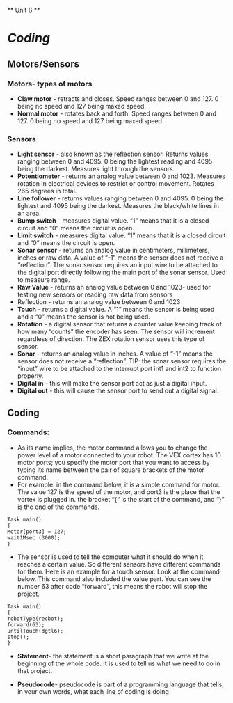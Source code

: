** Unit ß **
# *Coding*

## Motors/Sensors

### Motors- types of motors

* **Claw motor** - retracts and closes. Speed ranges between 0 and 127. 0 being no speed and 127 being maxed speed.
* **Normal motor** - rotates back and forth. Speed ranges between 0 and 127. 0 being no speed and 127 being maxed speed.

### Sensors

* **Light sensor** - also known as the reflection sensor. Returns values ranging between 0 and 4095. 0 being the lightest reading and 4095 being the darkest. Measures light through the sensors.
* **Potentiometer** - returns an analog value between 0 and 1023. Measures rotation in electrical devices to restrict or control movement. Rotates 265 degrees in total.
* **Line follower** - returns values ranging between 0 and 4095. 0 being the lightest and 4095 being the darkest. Measures the black/white lines in an area.
* **Bump switch** - measures digital value. “1” means that it is a closed circuit and “0” means the circuit is open.
* **Limit switch** - measures digital value. “1” means that it is a closed circuit and “0” means the circuit is open.
* **Sonar sensor** - returns an analog value in centimeters, millimeters, inches or raw data. A value of “-1” means the sensor does not receive a “reflection”. The sonar sensor requires an input wire to   be attached to the digital port directly following the main port of the sonar sensor. Used to measure range.
* **Raw Value** - returns an analog value between 0 and 1023- used for testing new sensors or reading raw data from sensors
* Reflection - returns an analog value between 0 and 1023
* **Touch** - returns a digital value. A “1” means the sensor is being used and a “0” means the sensor is not being used.
* **Rotation** - a digital sensor that returns a counter value keeping track of how many “counts” the encoder has seen. The sensor will increment regardless of direction. The ZEX rotation sensor uses this type of sensor.
* **Sonar** - returns an analog value in inches. A value of “-1” means the sensor does not receive a “reflection”. TIP: the sonar sensor requires the “input” wire to be attached to the interrupt port int1 and int2 to function properly.
* **Digital in** - this will make the sensor port act as just a digital input.
* **Digital out** - this will cause the sensor port to send out a digital signal.

## Coding

### Commands:
* As its name implies, the motor command allows you to change the power level of a motor connected to your robot. The VEX cortex has 10 motor ports; you specify the motor port that you want to access by typing its name between the pair of square brackets of the motor command.
* For example: in the command below, it is a simple command for motor. The value 127 is the speed of the motor, and port3 is the place that the vortex is plugged in. the bracket “{“ is the start of the command, and “}” is the end of the commands.

```
Task main()
{
Motor[port3] = 127;
wait1Msec (3000);
}
```

* The sensor is used to tell the computer what it should do when it reaches a certain value. So different sensors have different commands for them. Here is an example for a touch sensor. Look at the command below. This command also included the value part. You can see the number 63 after code “forward”, this means the robot will stop the project.

```
Task main()
{
robotType(recbot);
forward(63);
untilTouch(dgtl6);
stop();
}
```

* **Statement**- the statement is a short paragraph that we write at the beginning of the whole code. It is used to tell us what we need to do in that project.

* **Pseudocode**-  pseudocode is part of a programming language that tells, in your own words, what each line of coding is doing

<!--stackedit_data:
eyJoaXN0b3J5IjpbLTYzMDY0MjAwMywtMTYxNTI0OTUyOSwtMT
AwMTAyMjQ3M119
-->
